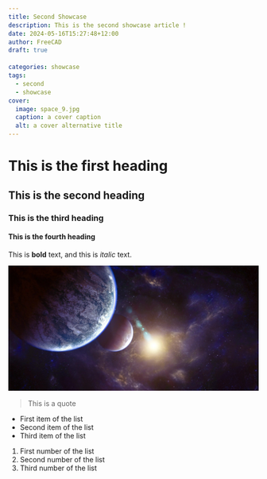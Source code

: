 ```yaml
---
title: Second Showcase
description: This is the second showcase article !
date: 2024-05-16T15:27:48+12:00
author: FreeCAD
draft: true

categories: showcase
tags:
  - second
  - showcase
cover:
  image: space_9.jpg
  caption: a cover caption
  alt: a cover alternative title
---
```


# This is the first heading

## This is the second heading

### This is the third heading

#### This is the fourth heading

This is **bold** text, and this is *italic* text.

![Image alternative text](space_9.jpg "This is an image title")

> This is a quote

- First item of the list
- Second item of the list
- Third item of the list

1. First number of the list
2. Second number of the list
3. Third number of the list
